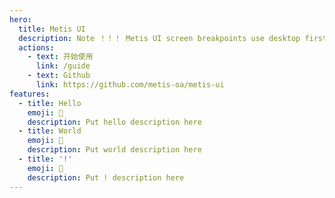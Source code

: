```yaml
---
hero:
  title: Metis UI
  description: Note ！！！ Metis UI screen breakpoints use desktop first principle, it different from tailwindcss.
  actions:
    - text: 开始使用
      link: /guide
    - text: Github
      link: https://github.com/metis-oa/metis-ui
features:
  - title: Hello
    emoji: 💎
    description: Put hello description here
  - title: World
    emoji: 🌈
    description: Put world description here
  - title: '!'
    emoji: 🚀
    description: Put ! description here
---
```

